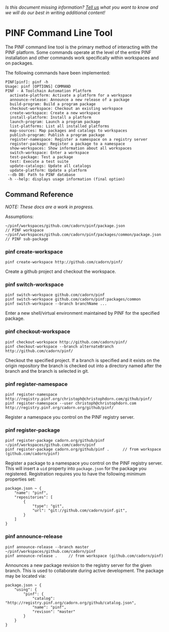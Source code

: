 *Is this document missing information? [Tell us](http://groups.google.com/group/pinf-dev) what you want to know and we will do our best in writing additional content!*

PINF Command Line Tool
======================

The PINF command line tool is the primary method of interacting with the PINF platform. Some commands operate at
the level of the entire PINF installation and other commands work specifically within workspaces and on packages.

The following commands have been implemented:

    PINF[pinf]: pinf -h
    Usage: pinf [OPTIONS] COMMAND
    PINF - A Toolchain Automation Platform
      activate-platform: Activate a platform for a workspace
      announce-release: Announce a new release of a package
      build-program: Build a program package
      checkout-workspace: Checkout an existing workspace
      create-workspace: Create a new workspace
      install-platform: Install a platform
      launch-program: Launch a program package
      list-platforms: List all installed platforms
      map-sources: Map packages and catalogs to workspaces
      publish-program: Publish a program package
      register-namespace: Register a namespace on a registry server
      register-package: Register a package to a namespace
      show-workspaces: Show information about all workspaces
      switch-workspace: Enter a workspace
      test-package: Test a package
      test: Execute a test suite
      update-catalogs: Update all catalogs
      update-platform: Update a platform
     --db DB: Path to PINF database
     -h --help: displays usage information (final option)


Command Reference
-----------------

*NOTE: These docs are a work in progress.*

Assumptions:

    ~/pinf/workspaces/github.com/cadorn/pinf/package.json                   // PINF workspace
    ~/pinf/workspaces/github.com/cadorn/pinf/packages/common/package.json   // PINF sub-package


### pinf create-workspace ###

    pinf create-workspace http://github.com/cadorn/pinf/

Create a github project and checkout the workspace.


### pinf switch-workspace ###

    pinf switch-workspace github.com/cadorn/pinf 
    pinf switch-workspace github.com/cadorn/pinf:packages/common
    pinf switch-workspace --branch branchName ...

Enter a new shell/virtual environment maintained by PINF for the specified package.


### pinf checkout-workspace ###

    pinf checkout-workspace http://github.com/cadorn/pinf/
    pinf checkout-workspace --branch alternateBranch http://github.com/cadorn/pinf/

Checkout the specified project. If a branch is specified and it exists on the origin repository the branch is checked out
into a directory named after the branch and the branch is selected in git.


### pinf register-namespace ###

    pinf register-namespace http://registry.pinf.org/christoph@christophdorn.com/github/pinf/
    pinf register-namespace --user christoph@christophdorn.com http://registry.pinf.org/cadorn.org/github/pinf/

Register a namespace you control on the PINF registry server.


### pinf register-package ###

    pinf register-package cadorn.org/github/pinf ~/pinf/workspaces/github.com/cadorn/pinf
    pinf register-package cadorn.org/github/pinf .      // from workspace (github.com/cadorn/pinf)

Register a package to a namespace you control on the PINF registry server. This will insert a `uid` property
into `package.json` for the package you registered. Registration requires you to have the following
minimum properties set:

    package.json ~ {
        "name": "pinf",
        "repositories": [
            {
                "type": "git",
                "url": "git://github.com/cadorn/pinf.git",
            }
        ]
    }

### pinf announce-release ###

    pinf announce-release --branch master ~/pinf/workspaces/github.com/cadorn/pinf
    pinf announce-release .     // from workspace (github.com/cadorn/pinf)

Announces a new package revision to the registry server for the given branch. This is used to collaborate during
active development. The package may be located via:

    package.json ~ {
        "using": {
            "pinf": {
                "catalog": "http://registry.pinf.org/cadorn.org/github/catalog.json",
                "name": "pinf",
                "revison": "master"
            }
        }
    }

